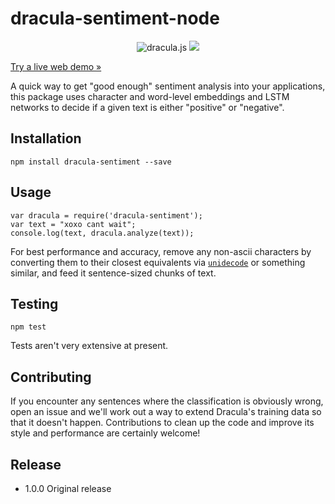 # dracula-sentiment-node

<center>
<img src="http://dracula.sentimentron.co.uk/img/dracula-js.svg" alt="dracula.js" />
<img src="https://travis-ci.org/Sentimentron/dracula-sentiment-node.png?branch=master" style="max-width:100%;" />
</center>

[Try a live web demo &raquo;](http://dracula.sentimentron.co.uk/sentiment-demo/)

A quick way to get "good enough" sentiment analysis into your applications, this package uses character and word-level embeddings and LSTM networks to decide if a given text is either "positive" or "negative".

## Installation

    npm install dracula-sentiment --save

## Usage
    
    var dracula = require('dracula-sentiment');
    var text = "xoxo cant wait";
    console.log(text, dracula.analyze(text));

For best performance and accuracy, remove any non-ascii characters by converting them to their closest equivalents via [`unidecode`](https://www.npmjs.com/package/unidecode) or something similar, and feed it sentence-sized chunks of text. 

## Testing
    
    npm test

Tests aren't very extensive at present. 

## Contributing

If you encounter any sentences where the classification is obviously wrong, open an issue and we'll work out a way to extend Dracula's training data so that it doesn't happen. Contributions to clean up the code and improve its style and performance are certainly welcome! 

## Release
* 1.0.0 Original release
